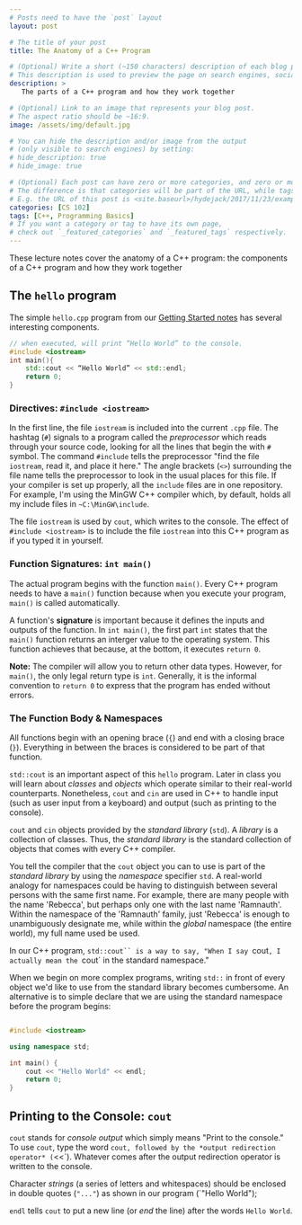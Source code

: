 ```yaml
---
# Posts need to have the `post` layout
layout: post

# The title of your post
title: The Anatomy of a C++ Program

# (Optional) Write a short (~150 characters) description of each blog post.
# This description is used to preview the page on search engines, social media, etc.
description: >
   The parts of a C++ program and how they work together

# (Optional) Link to an image that represents your blog post.
# The aspect ratio should be ~16:9.
image: /assets/img/default.jpg

# You can hide the description and/or image from the output
# (only visible to search engines) by setting:
# hide_description: true
# hide_image: true

# (Optional) Each post can have zero or more categories, and zero or more tags.
# The difference is that categories will be part of the URL, while tags will not.
# E.g. the URL of this post is <site.baseurl>/hydejack/2017/11/23/example-content/
categories: [CS 102]
tags: [C++, Programming Basics]
# If you want a category or tag to have its own page,
# check out `_featured_categories` and `_featured_tags` respectively.
---
```

These lecture notes cover the anatomy of a C++ program: the components of a C++ program and how they work together

## The `hello` program

The simple `hello.cpp` program from our [Getting Started notes]( https://ramnauth.github.io/cs%20102/2018/09/10/introduction/) has several interesting components. 

```cpp
// when executed, will print “Hello World” to the console. 
#include <iostream>
int main(){
	std::cout << “Hello World” << std::endl;
	return 0;
}
``` 

### Directives: `#include <iostream>`

In the first line, the file `iostream` is included into the current `.cpp` file. The hashtag (`#`) 
signals to a program called the *preprocessor* which reads through your source code, 
looking for all the lines that begin the with `#` symbol. The command `#include` tells the preprocessor "find the file `iostream`, read it, and place it here."
The angle brackets (`<>`) surrounding the file name tells the preprocessor to look in the usual places for this file. If your compiler is set up properly, all the `include` files are in one repository. 
For example, I'm using the MinGW C++ compiler which, by default, holds all my include files in `~C:\MinGW\include`.

The file `iostream` is used by `cout`, which writes to the console. The effect of `#include <iostream>` is to include the file `iostream` into this C++ program as if you typed it in yourself.

### Function Signatures: `int main()`

The actual program begins with the function `main()`. Every C++ program needs to have a `main()` function because when you execute your program, `main()` is called automatically. 

A function's **signature** is important because it defines the inputs and outputs of the function. In `int main()`, the first part `int` states that the `main()` function returns an interger value to the operating system.
This function achieves that because, at the bottom, it executes `return 0`. 

**Note:** The compiler will allow you to return other data types. However, for `main()`, the only legal return type is `int`. Generally, it is the informal convention to `return 0` to express that the program has ended without errors.

### The Function Body & Namespaces

All functions begin with an opening brace (`{`) and end with a closing brace (`}`). Everything in between the braces is considered to be part of that function.

`std::cout` is an important aspect of this `hello` program. Later in class you will learn about *classes* and *objects* which operate similar to their real-world counterparts. 
Nonetheless, `cout` and `cin` are used in C++ to handle input (such as user input from a keyboard) and output (such as printing to the console).

`cout` and `cin` objects provided by the *standard library* (`std`). A *library* is a collection of classes. Thus, the *standard library* is the standard collection of objects that comes with every C++ compiler. 

You tell the compiler that the `cout` object you can to use is part of the *standard library* by using the *namespace* specifier `std`. A real-world analogy for namespaces could be having to distinguish between several persons with the same first name. 
For example, there are many people with the name 'Rebecca', but perhaps only one with the last name 'Ramnauth'. Within the namespace of the 'Ramnauth' family, just 'Rebecca' is enough to unambiguously designate me, while within the *global* namespace (the entire world), my full name used be used.

In our C++ program, `std::cout`` is a way to say, "When I say `cout`, I actually mean the `cout` in the standard namespace." 

When we begin on more complex programs, writing `std::` in front of every object we'd like to use from the standard library becomes cumbersome. An alternative is to simple declare that we are using the standard namespace before the program begins:

``` cpp

#include <iostream>

using namespace std;

int main() {
	cout << "Hello World" << endl;
	return 0;
}
```

## Printing to the Console: `cout`

`cout` stands for *console output* which simply means "Print to the console." To use `cout`, type the word `cout, followed by the *output redirection operator* (`<<`). 
Whatever comes after the output redirection operator is written to the console. 

Character *strings* (a series of letters and whitespaces) should be enclosed in double quotes (`"..."`) as shown in our program (`"Hello World");

`endl` tells `cout` to put a new line (or *end* the line) after the words `Hello World`.